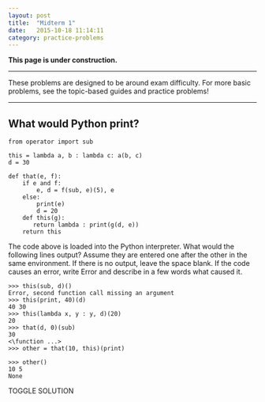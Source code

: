 ```yaml
---
layout: post
title:  "Midterm 1"
date:   2015-10-18 11:14:11
category: practice-problems
---
```


**This page is under construction.**

---

These problems are designed to be around exam difficulty. For more basic problems, see the topic-based guides and practice problems!

---

<a name="wwpp" class="anchor"></a>
## What would Python print?

    from operator import sub

    this = lambda a, b : lambda c: a(b, c)
    d = 30

    def that(e, f):
        if e and f:
            e, d = f(sub, e)(5), e
        else:
            print(e)
            d = 20
        def this(g):
           return lambda : print(g(d, e))
        return this

The code above is loaded into the Python interpreter. What would the following lines output? Assume they are entered one after the other in the same environment. If there is no output, leave the space blank. If the code causes an error, write Error and describe in a few words what caused it. 
   
<pre><code>>>> this(sub, d)()
<span class="solution">Error, second function call missing an argument</span>
>>> this(print, 40)(d)
<span class="solution">40 30</span>
>>> this(lambda x, y : y, d)(20)
<span class="solution">20</span>
>>> that(d, 0)(sub)
<span class="solution">30<br><\function ...></span>
>>> other = that(10, this)(print)
<span class="solution"></span>
>>> other() 
<span class="solution">10 5<br>None</span></code></pre>

<a class="solution-toggle btn btn-default">TOGGLE SOLUTION</a>